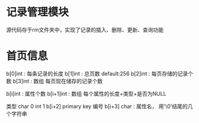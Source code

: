 #  记录管理模块
源代码存于rm文件夹中，实现了记录的插入、删除、更新、查询功能

# 首页信息
b[0]int : 每条记录的长度
b[1]int : 总页数 default:256
b[2]int : 每页存储的记录个数
b[3]int : 数组 每页现在储存的记录个数

b[i]int : 属性个数
b[i+1]int : 数组 每个属性的长度+类型+是否为NULL

类型 char 0 int 1
b[i+2] primary key 编号
b[i+3] char : 属性名， 用'\0'结尾的几个字符串

